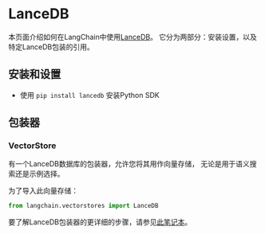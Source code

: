 # LanceDB

本页面介绍如何在LangChain中使用[LanceDB](https://github.com/lancedb/lancedb)。
它分为两部分：安装设置，以及特定LanceDB包装的引用。

## 安装和设置

- 使用 `pip install lancedb` 安装Python SDK

## 包装器

### VectorStore

有一个LanceDB数据库的包装器，允许您将其用作向量存储，
无论是用于语义搜索还是示例选择。

为了导入此向量存储：
```python
from langchain.vectorstores import LanceDB
```
要了解LanceDB包装器的更详细的步骤，请参见[此笔记本](../modules/indexes/vectorstores/examples/lancedb.ipynb)。